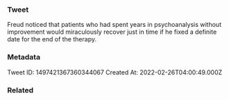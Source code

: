 ### Tweet
Freud noticed that patients who had spent years in psychoanalysis without improvement would miraculously recover just in time if he fixed a definite date for the end of the therapy.

### Metadata
Tweet ID: 1497421367360344067
Created At: 2022-02-26T04:00:49.000Z

### Related

